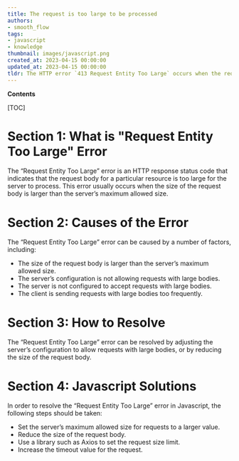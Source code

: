 ```yaml
---
title: The request is too large to be processed
authors:
- smooth_flow
tags:
- javascript
- knowledge
thumbnail: images/javascript.png
created_at: 2023-04-15 00:00:00
updated_at: 2023-04-15 00:00:00
tldr: The HTTP error `413 Request Entity Too Large` occurs when the request size exceeds the server`s maximum allowed size.
---
```


**Contents**

[TOC]

# Section 1: What is "Request Entity Too Large" Error

The “Request Entity Too Large” error is an HTTP response status code that indicates that the request body for a particular resource is too large for the server to process. This error usually occurs when the size of the request body is larger than the server’s maximum allowed size.

# Section 2: Causes of the Error

The “Request Entity Too Large” error can be caused by a number of factors, including:

- The size of the request body is larger than the server’s maximum allowed size.
- The server’s configuration is not allowing requests with large bodies.
- The server is not configured to accept requests with large bodies.
- The client is sending requests with large bodies too frequently.

# Section 3: How to Resolve

The “Request Entity Too Large” error can be resolved by adjusting the server’s configuration to allow requests with large bodies, or by reducing the size of the request body.

# Section 4: Javascript Solutions

In order to resolve the “Request Entity Too Large” error in Javascript, the following steps should be taken:

- Set the server’s maximum allowed size for requests to a larger value.
- Reduce the size of the request body.
- Use a library such as Axios to set the request size limit.
- Increase the timeout value for the request.
